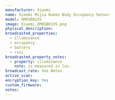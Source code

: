 ```yaml
---
manufacturer: Xiaomi
name: Xiaomi Mijia Human Body Occupancy Sensor
model: XMOSB01XS
image: Xiaomi_XMOSB01XS.png
physical_description:
broadcasted_properties:
  - illuminance
  - occupancy
  - battery
  - rssi
broadcasted_property_notes:
  - property: illuminance
    note: is measured in lux.
broadcast_rate: See Notes
active_scan:
encryption_key: Yes
custom_firmware:
notes:
---
```

